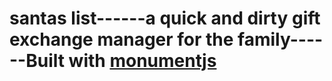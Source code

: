 # santas list------a quick and dirty gift exchange manager for the family------Built with [monumentjs](http://monument.ansble.com)